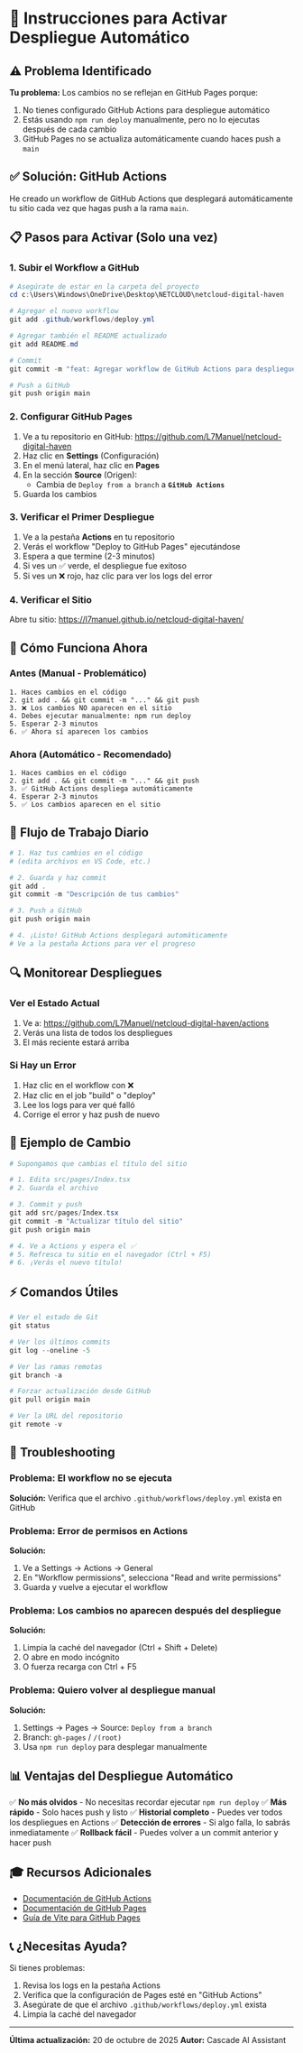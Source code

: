 # 🚀 Instrucciones para Activar Despliegue Automático

## ⚠️ Problema Identificado

**Tu problema:** Los cambios no se reflejan en GitHub Pages porque:
1. No tienes configurado GitHub Actions para despliegue automático
2. Estás usando `npm run deploy` manualmente, pero no lo ejecutas después de cada cambio
3. GitHub Pages no se actualiza automáticamente cuando haces push a `main`

## ✅ Solución: GitHub Actions

He creado un workflow de GitHub Actions que desplegará automáticamente tu sitio cada vez que hagas push a la rama `main`.

## 📋 Pasos para Activar (Solo una vez)

### 1. Subir el Workflow a GitHub

```powershell
# Asegúrate de estar en la carpeta del proyecto
cd c:\Users\Windows\OneDrive\Desktop\NETCLOUD\netcloud-digital-haven

# Agregar el nuevo workflow
git add .github/workflows/deploy.yml

# Agregar también el README actualizado
git add README.md

# Commit
git commit -m "feat: Agregar workflow de GitHub Actions para despliegue automático"

# Push a GitHub
git push origin main
```

### 2. Configurar GitHub Pages

1. Ve a tu repositorio en GitHub: https://github.com/L7Manuel/netcloud-digital-haven
2. Haz clic en **Settings** (Configuración)
3. En el menú lateral, haz clic en **Pages**
4. En la sección **Source** (Origen):
   - Cambia de `Deploy from a branch` a **`GitHub Actions`**
5. Guarda los cambios

### 3. Verificar el Primer Despliegue

1. Ve a la pestaña **Actions** en tu repositorio
2. Verás el workflow "Deploy to GitHub Pages" ejecutándose
3. Espera a que termine (2-3 minutos)
4. Si ves un ✅ verde, el despliegue fue exitoso
5. Si ves un ❌ rojo, haz clic para ver los logs del error

### 4. Verificar el Sitio

Abre tu sitio: https://l7manuel.github.io/netcloud-digital-haven/

## 🎯 Cómo Funciona Ahora

### Antes (Manual - Problemático)
```
1. Haces cambios en el código
2. git add . && git commit -m "..." && git push
3. ❌ Los cambios NO aparecen en el sitio
4. Debes ejecutar manualmente: npm run deploy
5. Esperar 2-3 minutos
6. ✅ Ahora sí aparecen los cambios
```

### Ahora (Automático - Recomendado)
```
1. Haces cambios en el código
2. git add . && git commit -m "..." && git push
3. ✅ GitHub Actions despliega automáticamente
4. Esperar 2-3 minutos
5. ✅ Los cambios aparecen en el sitio
```

## 📝 Flujo de Trabajo Diario

```powershell
# 1. Haz tus cambios en el código
# (edita archivos en VS Code, etc.)

# 2. Guarda y haz commit
git add .
git commit -m "Descripción de tus cambios"

# 3. Push a GitHub
git push origin main

# 4. ¡Listo! GitHub Actions desplegará automáticamente
# Ve a la pestaña Actions para ver el progreso
```

## 🔍 Monitorear Despliegues

### Ver el Estado Actual
1. Ve a: https://github.com/L7Manuel/netcloud-digital-haven/actions
2. Verás una lista de todos los despliegues
3. El más reciente estará arriba

### Si Hay un Error
1. Haz clic en el workflow con ❌
2. Haz clic en el job "build" o "deploy"
3. Lee los logs para ver qué falló
4. Corrige el error y haz push de nuevo

## 🎨 Ejemplo de Cambio

```powershell
# Supongamos que cambias el título del sitio

# 1. Edita src/pages/Index.tsx
# 2. Guarda el archivo

# 3. Commit y push
git add src/pages/Index.tsx
git commit -m "Actualizar título del sitio"
git push origin main

# 4. Ve a Actions y espera el ✅
# 5. Refresca tu sitio en el navegador (Ctrl + F5)
# 6. ¡Verás el nuevo título!
```

## ⚡ Comandos Útiles

```powershell
# Ver el estado de Git
git status

# Ver los últimos commits
git log --oneline -5

# Ver las ramas remotas
git branch -a

# Forzar actualización desde GitHub
git pull origin main

# Ver la URL del repositorio
git remote -v
```

## 🔧 Troubleshooting

### Problema: El workflow no se ejecuta
**Solución:** Verifica que el archivo `.github/workflows/deploy.yml` exista en GitHub

### Problema: Error de permisos en Actions
**Solución:** 
1. Ve a Settings → Actions → General
2. En "Workflow permissions", selecciona "Read and write permissions"
3. Guarda y vuelve a ejecutar el workflow

### Problema: Los cambios no aparecen después del despliegue
**Solución:**
1. Limpia la caché del navegador (Ctrl + Shift + Delete)
2. O abre en modo incógnito
3. O fuerza recarga con Ctrl + F5

### Problema: Quiero volver al despliegue manual
**Solución:**
1. Settings → Pages → Source: `Deploy from a branch`
2. Branch: `gh-pages` / `/(root)`
3. Usa `npm run deploy` para desplegar manualmente

## 📊 Ventajas del Despliegue Automático

✅ **No más olvidos** - No necesitas recordar ejecutar `npm run deploy`
✅ **Más rápido** - Solo haces push y listo
✅ **Historial completo** - Puedes ver todos los despliegues en Actions
✅ **Detección de errores** - Si algo falla, lo sabrás inmediatamente
✅ **Rollback fácil** - Puedes volver a un commit anterior y hacer push

## 🎓 Recursos Adicionales

- [Documentación de GitHub Actions](https://docs.github.com/en/actions)
- [Documentación de GitHub Pages](https://docs.github.com/en/pages)
- [Guía de Vite para GitHub Pages](https://vitejs.dev/guide/static-deploy.html#github-pages)

## 📞 ¿Necesitas Ayuda?

Si tienes problemas:
1. Revisa los logs en la pestaña Actions
2. Verifica que la configuración de Pages esté en "GitHub Actions"
3. Asegúrate de que el archivo `.github/workflows/deploy.yml` exista
4. Limpia la caché del navegador

---

**Última actualización:** 20 de octubre de 2025
**Autor:** Cascade AI Assistant
